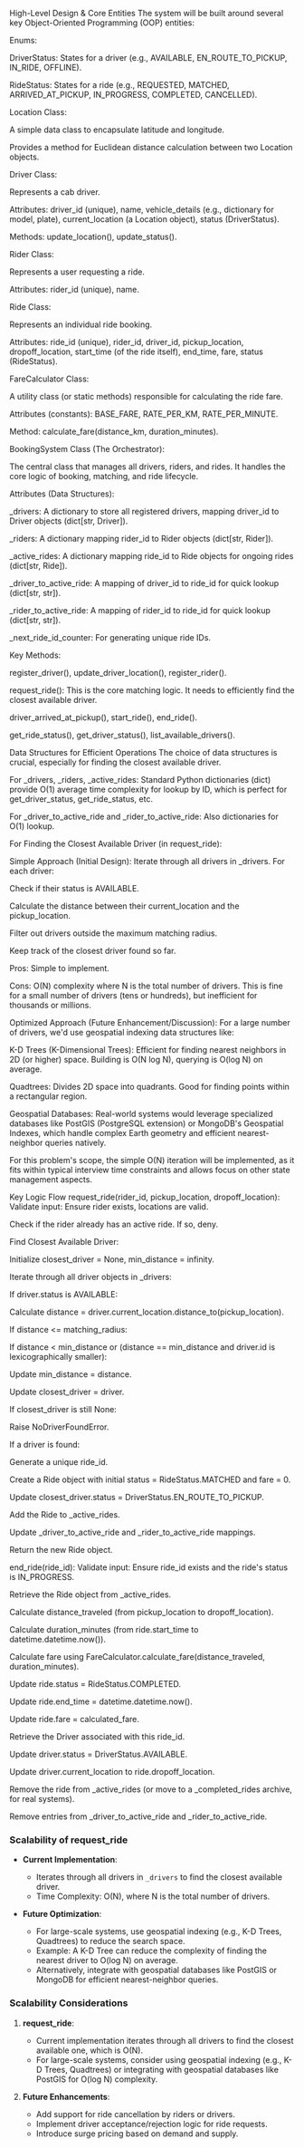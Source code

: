 High-Level Design & Core Entities
The system will be built around several key Object-Oriented Programming (OOP) entities:

Enums:

DriverStatus: States for a driver (e.g., AVAILABLE, EN_ROUTE_TO_PICKUP, IN_RIDE, OFFLINE).

RideStatus: States for a ride (e.g., REQUESTED, MATCHED, ARRIVED_AT_PICKUP, IN_PROGRESS, COMPLETED, CANCELLED).

Location Class:

A simple data class to encapsulate latitude and longitude.

Provides a method for Euclidean distance calculation between two Location objects.

Driver Class:

Represents a cab driver.

Attributes: driver_id (unique), name, vehicle_details (e.g., dictionary for model, plate), current_location (a Location object), status (DriverStatus).

Methods: update_location(), update_status().

Rider Class:

Represents a user requesting a ride.

Attributes: rider_id (unique), name.

Ride Class:

Represents an individual ride booking.

Attributes: ride_id (unique), rider_id, driver_id, pickup_location, dropoff_location, start_time (of the ride itself), end_time, fare, status (RideStatus).

FareCalculator Class:

A utility class (or static methods) responsible for calculating the ride fare.

Attributes (constants): BASE_FARE, RATE_PER_KM, RATE_PER_MINUTE.

Method: calculate_fare(distance_km, duration_minutes).

BookingSystem Class (The Orchestrator):

The central class that manages all drivers, riders, and rides. It handles the core logic of booking, matching, and ride lifecycle.

Attributes (Data Structures):

_drivers: A dictionary to store all registered drivers, mapping driver_id to Driver objects (dict[str, Driver]).

_riders: A dictionary mapping rider_id to Rider objects (dict[str, Rider]).

_active_rides: A dictionary mapping ride_id to Ride objects for ongoing rides (dict[str, Ride]).

_driver_to_active_ride: A mapping of driver_id to ride_id for quick lookup (dict[str, str]).

_rider_to_active_ride: A mapping of rider_id to ride_id for quick lookup (dict[str, str]).

_next_ride_id_counter: For generating unique ride IDs.

Key Methods:

register_driver(), update_driver_location(), register_rider().

request_ride(): This is the core matching logic. It needs to efficiently find the closest available driver.

driver_arrived_at_pickup(), start_ride(), end_ride().

get_ride_status(), get_driver_status(), list_available_drivers().

Data Structures for Efficient Operations
The choice of data structures is crucial, especially for finding the closest available driver.

For _drivers, _riders, _active_rides: Standard Python dictionaries (dict) provide O(1) average time complexity for lookup by ID, which is perfect for get_driver_status, get_ride_status, etc.

For _driver_to_active_ride and _rider_to_active_ride: Also dictionaries for O(1) lookup.

For Finding the Closest Available Driver (in request_ride):

Simple Approach (Initial Design): Iterate through all drivers in _drivers. For each driver:

Check if their status is AVAILABLE.

Calculate the distance between their current_location and the pickup_location.

Filter out drivers outside the maximum matching radius.

Keep track of the closest driver found so far.

Pros: Simple to implement.

Cons: O(N) complexity where N is the total number of drivers. This is fine for a small number of drivers (tens or hundreds), but inefficient for thousands or millions.

Optimized Approach (Future Enhancement/Discussion): For a large number of drivers, we'd use geospatial indexing data structures like:

K-D Trees (K-Dimensional Trees): Efficient for finding nearest neighbors in 2D (or higher) space. Building is O(N log N), querying is O(log N) on average.

Quadtrees: Divides 2D space into quadrants. Good for finding points within a rectangular region.

Geospatial Databases: Real-world systems would leverage specialized databases like PostGIS (PostgreSQL extension) or MongoDB's Geospatial Indexes, which handle complex Earth geometry and efficient nearest-neighbor queries natively.

For this problem's scope, the simple O(N) iteration will be implemented, as it fits within typical interview time constraints and allows focus on other state management aspects.

Key Logic Flow
request_ride(rider_id, pickup_location, dropoff_location):
Validate input: Ensure rider exists, locations are valid.

Check if the rider already has an active ride. If so, deny.

Find Closest Available Driver:

Initialize closest_driver = None, min_distance = infinity.

Iterate through all driver objects in _drivers:

If driver.status is AVAILABLE:

Calculate distance = driver.current_location.distance_to(pickup_location).

If distance <= matching_radius:

If distance < min_distance or (distance == min_distance and driver.id is lexicographically smaller):

Update min_distance = distance.

Update closest_driver = driver.

If closest_driver is still None:

Raise NoDriverFoundError.

If a driver is found:

Generate a unique ride_id.

Create a Ride object with initial status = RideStatus.MATCHED and fare = 0.

Update closest_driver.status = DriverStatus.EN_ROUTE_TO_PICKUP.

Add the Ride to _active_rides.

Update _driver_to_active_ride and _rider_to_active_ride mappings.

Return the new Ride object.

end_ride(ride_id):
Validate input: Ensure ride_id exists and the ride's status is IN_PROGRESS.

Retrieve the Ride object from _active_rides.

Calculate distance_traveled (from pickup_location to dropoff_location).

Calculate duration_minutes (from ride.start_time to datetime.datetime.now()).

Calculate fare using FareCalculator.calculate_fare(distance_traveled, duration_minutes).

Update ride.status = RideStatus.COMPLETED.

Update ride.end_time = datetime.datetime.now().

Update ride.fare = calculated_fare.

Retrieve the Driver associated with this ride_id.

Update driver.status = DriverStatus.AVAILABLE.

Update driver.current_location to ride.dropoff_location.

Remove the ride from _active_rides (or move to a _completed_rides archive, for real systems).

Remove entries from _driver_to_active_ride and _rider_to_active_ride.

### Scalability of request_ride

- **Current Implementation**:
  - Iterates through all drivers in `_drivers` to find the closest available driver.
  - Time Complexity: O(N), where N is the total number of drivers.

- **Future Optimization**:
  - For large-scale systems, use geospatial indexing (e.g., K-D Trees, Quadtrees) to reduce the search space.
  - Example: A K-D Tree can reduce the complexity of finding the nearest driver to O(log N) on average.
  - Alternatively, integrate with geospatial databases like PostGIS or MongoDB for efficient nearest-neighbor queries.

### Scalability Considerations

1. **request_ride**:
   - Current implementation iterates through all drivers to find the closest available one, which is O(N).
   - For large-scale systems, consider using geospatial indexing (e.g., K-D Trees, Quadtrees) or integrating with geospatial databases like PostGIS for O(log N) complexity.

2. **Future Enhancements**:
   - Add support for ride cancellation by riders or drivers.
   - Implement driver acceptance/rejection logic for ride requests.
   - Introduce surge pricing based on demand and supply.

